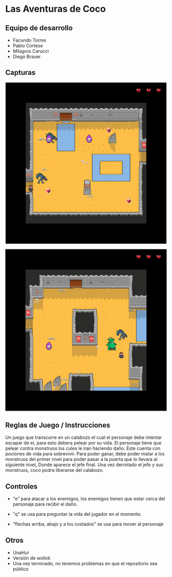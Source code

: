 # Las Aventuras de Coco

## Equipo de desarrollo

- Facundo Torres
- Pablo Cortese
- Milagros Carucci
- Diego Brauer

## Capturas

![alt text](image.png)

![alt text](image-1.png)

## Reglas de Juego / Instrucciones

Un juego que transcurre en un calabozo el cual el personaje debe intentar escapar de el, para esto debera pelear por su vida.
El personaje tiene que pelear contra monstruos los cules le iran haciendo daño. Este cuenta con pociones de vida para sobrevivir.
Para poder ganar, debe poder matar a los monstruos del primer nivel para poder pasar a la puerta que lo llevara al siguiente nivel, Donde aparece el jefe final.
Una vez derrotado el jefe y sus monstruos, coco podra liberarse del calabozo.


## Controles

- "e" para atacar a los enemigos, los enemigos tienen que estar cerca del personaje para recibir el daño.

- "q" se usa para preguntar la vida del jugador en el momento.

- "flechas arriba, abajo y a los costados" se usa para mover al personaje

## Otros

- UnaHur
- Versión de wollok
- Una vez terminado, no tenemos problemas en que el repositorio sea público
